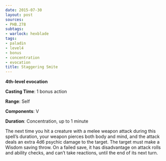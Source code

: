 ```yaml
---
date: 2015-07-30
layout: post
sources:
- PHB.278
subtags:
- warlock: hexblade
tags:
- paladin
- level4
- bonus
- concentration
- evocation
title: Staggering Smite
---
```


**4th-level evocation**

**Casting Time**: 1 bonus action

**Range**: Self

**Components**: V

**Duration**: Concentration, up to 1 minute

The next time you hit a creature with a melee weapon attack during this spell’s duration, your weapon pierces both body and mind, and the attack deals an extra 4d6 psychic damage to the target. The target must make a Wisdom saving throw. On a failed save, it has disadvantage on attack rolls and ability checks, and can’t take reactions, until the end of its next turn.
